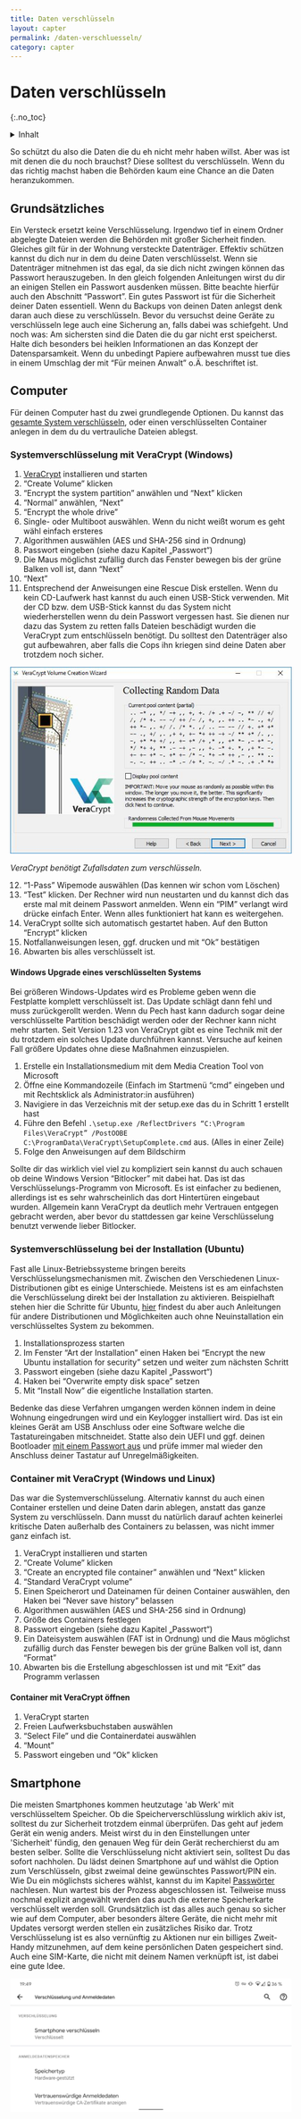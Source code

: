 ```yaml
---
title: Daten verschlüsseln
layout: capter
permalink: /daten-verschluesseln/
category: capter
---
```

# Daten verschlüsseln
{:.no_toc} 

<details markdown="block">
  <summary>
    Inhalt
  </summary>
* TOC
{:toc}
</details>

So schützt du also die Daten die du eh nicht mehr haben willst. Aber was ist mit denen die du noch brauchst?
Diese solltest du verschlüsseln. Wenn du das richtig machst haben die Behörden kaum eine Chance an die Daten heranzukommen.

## Grundsätzliches
Ein Versteck ersetzt keine Verschlüsselung. Irgendwo tief in einem Ordner abgelegte Dateien werden die Behörden mit großer Sicherheit finden. Gleiches gilt für in der Wohnung versteckte Datenträger. Effektiv schützen kannst du dich nur in dem du deine Daten verschlüsselst.
Wenn sie Datenträger mitnehmen ist das egal, da sie dich nicht zwingen können das Passwort herauszugeben.
In den gleich folgenden Anleitungen wirst du dir an einigen Stellen ein Passwort ausdenken müssen. Bitte beachte hierfür auch den Abschnitt “Passwort”. Ein gutes Passwort ist für die Sicherheit deiner Daten essentiell.
Wenn du Backups von deinen Daten anlegst denk daran auch diese zu verschlüsseln. Bevor du versuchst deine Geräte zu verschlüsseln lege auch eine Sicherung an, falls dabei was schiefgeht.
Und noch was: Am sichersten sind die Daten die du gar nicht erst speicherst. Halte dich besonders bei heiklen Informationen an das Konzept der Datensparsamkeit.
Wenn du unbedingt Papiere aufbewahren musst tue dies in einem Umschlag der mit “Für meinen Anwalt” o.Ä. beschriftet ist.

## Computer
Für deinen Computer hast du zwei grundlegende Optionen. Du kannst das [gesamte System verschlüsseln](https://www.veracrypt.fr/en/System%20Encryption.html), oder einen verschlüsselten Container anlegen in dem du du vertrauliche Dateien ablegst.

### Systemverschlüsselung mit VeraCrypt (Windows)

1. [VeraCrypt](https://www.veracrypt.fr/) installieren und starten
2. “Create Volume” klicken
3. “Encrypt the system partition” anwählen und “Next”
klicken
4. “Normal” anwählen, “Next”
5. “Encrypt the whole drive”
6. Single- oder Multiboot auswählen. Wenn du nicht weißt worum es geht wähl einfach ersteres
7. Algorithmen auswählen (AES und SHA-256 sind in Ordnung)
8. Passwort eingeben (siehe dazu Kapitel „Passwort“)
9. Die Maus möglichst zufällig durch das Fenster bewegen bis der grüne Balken voll ist, dann “Next”
10. “Next”
11. Entsprechend der Anweisungen eine Rescue Disk erstellen. Wenn du kein CD-Laufwerk hast kannst du auch einen USB-Stick verwenden. Mit der CD bzw. dem USB-Stick kannst du das System nicht wiederherstellen wenn du dein Passwort vergessen hast. Sie dienen nur dazu das System zu retten falls Dateien beschädigt wurden die VeraCrypt zum entschlüsseln benötigt. Du solltest den Datenträger also gut aufbewahren, aber falls
die Cops ihn kriegen sind deine Daten aber trotzdem noch sicher.

![](../assets/posts/veracrypt-verschluesseln.jpg)

*VeraCrypt benötigt Zufallsdaten zum verschlüsseln.*

12. “1-Pass” Wipemode auswählen (Das kennen wir schon vom Löschen)
13. “Test” klicken. Der Rechner wird nun neustarten und du kannst dich das erste mal mit deinem Passwort anmelden. Wenn ein “PIM” verlangt wird drücke einfach Enter. Wenn alles funktioniert hat kann es weitergehen. 
14. VeraCrypt sollte sich automatisch gestartet haben. Auf den Button “Encrypt” klicken
15. Notfallanweisungen lesen, ggf. drucken und mit “Ok” bestätigen
16. Abwarten bis alles verschlüsselt ist.  

#### Windows Upgrade eines verschlüsselten Systems

Bei größeren Windows-Updates wird es Probleme geben wenn die Festplatte komplett verschlüsselt ist. Das Update schlägt dann fehl und muss zurückgerollt werden. Wenn du Pech hast kann dadurch sogar deine verschlüsselte Partition beschädigt werden oder der Rechner kann nicht mehr starten. Seit Version 1.23 von VeraCrypt gibt es eine Technik mit der du trotzdem ein solches Update durchführen kannst. Versuche auf keinen Fall größere Updates ohne diese Maßnahmen einzuspielen. 

1. Erstelle ein Installationsmedium mit dem Media Creation Tool von Microsoft
2. Öffne eine Kommandozeile (Einfach im Startmenü “cmd” eingeben und mit Rechtsklick als Administrator:in ausführen)
3. Navigiere in das Verzeichnis mit der setup.exe das du in Schritt 1 erstellt hast
4. Führe den Befehl `.\setup.exe /ReflectDrivers “C:\Program Files\VeraCrypt” /PostOOBE C:\ProgramData\VeraCrypt\SetupComplete.cmd` aus. (Alles in einer Zeile)
5. Folge den Anweisungen auf dem Bildschirm

Sollte dir das wirklich viel viel zu kompliziert sein kannst du auch schauen ob deine Windows Version “Bitlocker” mit dabei hat. Das ist das Verschlüsselungs-Programm von Microsoft. Es ist einfacher zu bedienen, allerdings ist es sehr wahrscheinlich das dort Hintertüren eingebaut wurden. Allgemein kann VeraCrypt da deutlich mehr Vertrauen entgegen gebracht werden, aber bevor du stattdessen gar keine Verschlüsselung benutzt verwende lieber Bitlocker.

### Systemverschlüsselung bei der Installation (Ubuntu)
Fast alle Linux-Betriebssysteme bringen bereits Verschlüsselungsmechanismen mit. Zwischen den Verschiedenen Linux-Distributionen gibt es einige Unterschiede. Meistens ist es am einfachsten die Verschlüsselung direkt bei der Installation zu aktivieren. Beispielhaft stehen hier die Schritte für Ubuntu, [hier](https://svenfila.wordpress.com/2010/11/04/encrypt-root-partition-without-re-installing-linux/) findest du aber auch Anleitungen für andere Distributionen und Möglichkeiten auch ohne Neuinstallation ein verschlüsseltes System zu bekommen.

1. Installationsprozess starten
2. Im Fenster “Art der Installation” einen Haken bei “Encrypt the new Ubuntu installation for security” setzen und weiter zum nächsten Schritt 
3. Passwort eingeben (siehe dazu Kapitel „Passwort“)
4. Haken bei “Overwrite empty disk space” setzen
5. Mit “Install Now” die eigentliche Installation starten.

Bedenke das diese Verfahren umgangen werden können indem in deine Wohnung eingedrungen wird und ein Keylogger installiert wird. Das ist ein kleines Gerät am USB Anschluss oder eine Software welche die Tastatureingaben mitschneidet. Statte also dein UEFI und ggf. deinen Bootloader [mit einem Passwort aus](https://www.wikihow.com/Set-a-BIOS-Password) und prüfe immer mal wieder den Anschluss deiner Tastatur auf Unregelmäßigkeiten.

### Container mit VeraCrypt (Windows und Linux)
Das war die Systemverschlüsselung. Alternativ kannst du auch einen Container erstellen und deine Daten darin ablegen, anstatt das ganze System zu verschlüsseln.
Dann musst du natürlich darauf achten keinerlei kritische Daten außerhalb des Containers zu belassen, was nicht immer ganz einfach ist.

1. VeraCrypt installieren und starten
2. “Create Volume” klicken
3. “Create an encrypted file container” anwählen und “Next” klicken
4. “Standard VeraCrypt volume”
5. Einen Speicherort und Dateinamen für deinen Container auswählen, den Haken bei “Never save history” belassen
6. Algorithmen auswählen (AES und SHA-256 sind in Ordnung)
7. Größe des Containers festlegen
8. Passwort eingeben (siehe dazu Kapitel „Passwort“)
9. Ein Dateisystem auswählen (FAT ist in Ordnung) und die Maus möglichst zufällig durch das Fenster bewegen bis der grüne Balken voll ist, dann “Format”
10. Abwarten bis die Erstellung abgeschlossen ist und mit “Exit” das Programm verlassen

#### Container mit VeraCrypt öffnen
1. VeraCrypt starten
2. Freien Laufwerksbuchstaben auswählen
3. “Select File” und die Containerdatei auswählen
4. “Mount”
5. Passwort eingeben und “Ok” klicken

## Smartphone
Die meisten Smartphones kommen heutzutage 'ab Werk' mit verschlüsseltem Speicher. Ob die Speicherverschlüsslung wirklich akiv ist, solltest du zur Sicherheit trotzdem einmal überprüfen. Das geht auf jedem Gerät ein wenig anders. Meist wirst du in den Einstellungen unter 'Sicherheit' fündig, den genauen Weg für dein Gerät recherchierst du am besten selber. Sollte die Verschlüsselung nicht aktiviert sein, solltest Du das sofort nachholen. Du lädst deinen Smartphone auf und wählst die Option zum Verschlüsseln, gibst zweimal deine gewünschtes Passwort/PIN ein. Wie Du ein möglichsts sicheres wählst, kannst du im Kapitel [Passwörter](/passwort/) nachlesen. Nun wartest bis der Prozess abgeschlossen ist. Teilweise muss nochmal explizit angewählt werden das auch die externe Speicherkarte verschlüsselt werden soll. Grundsätzlich ist das alles auch genau so sicher wie auf dem Computer, aber besonders ältere Geräte, die nicht mehr mit Updates versorgt werden stellen ein zusätzliches Risiko dar.
Trotz Verschlüsselung ist es also vernünftig zu Aktionen nur ein billiges Zweit-Handy mitzunehmen, auf dem keine persönlichen Daten gespeichert sind. Auch eine SIM-Karte, die nicht mit deinem Namen verknüpft ist, ist dabei eine gute Idee.

![](../assets/posts/smartphone_verschluesselt.png)
